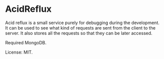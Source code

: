 # AcidReflux

Acid reflux is a small service purely for debugging during the development. It can be used to see what kind of requests are sent from the client to the server. It also stores all the requests so that they can be later accessed.

Required MongoDB.

License: MIT.
